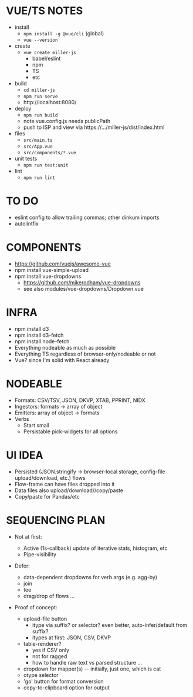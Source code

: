 # VUE/TS NOTES

* install
  * `npm install -g @vue/cli` (global)
  * `vue --version`
* create
  * `vue create miller-js`
    * babel/eslint
    * npm
    * TS
    * etc
* build
  * `cd miller-js`
  * `npm run serve`
  * http://localhost:8080/
* deploy
  * `npm run build`
  * note vue.config.js needs publicPath
  * push to ISP and view via https://.../miller-js/dist/index.html
* files
  * `src/main.ts`
  * `src/App.vue`
  * `src/components/*.vue`
* unit tests
  * `npm run test:unit`
* lint
  * `npm run lint`

# TO DO
* eslint config to allow trailing commas; other dinkum imports
* autolintfix

# COMPONENTS

* https://github.com/vuejs/awesome-vue
* npm install vue-simple-upload
* npm install vue-dropdowns
  * https://github.com/mikerodham/vue-dropdowns
  * see also modules/vue-dropdowns/Dropdown.vue

# INFRA

* npm install d3
* npm install d3-fetch
* npm install node-fetch
* Everything nodeable as much as possible
* Everything TS regardless of browser-only/nodeable or not
* Vue? since I'm solid with React already

# NODEABLE

* Formats: CSV/TSV, JSON, DKVP, XTAB, PPRINT, NIDX
* Ingestors: formats -> array of object
* Emitters: array of object -> formats
* Verbs
  - Start small
  - Persistable pick-widgets for all options

# UI IDEA

* Persisted (JSON.stringify -> browser-local storage, config-file upload/download, etc.) flows
* Flow-frame can have files dropped into it
* Data files also upload/download//copy/paste
* Copy/paste for Pandas/etc

# SEQUENCING PLAN

* Not at first:
  - Active (1s-callback) update of iterative stats, histogram, etc
  - Pipe-visibility

* Defer:
  - data-dependent dropdowns for verb args (e.g. agg-by)
  - join
  - tee
  - drag/drop of flows ...

* Proof of concept:
  * upload-file button
    - itype via suffix? or selector? even better, auto-infer/default from suffix?
    - itypes at first: JSON, CSV, DKVP
  * table-renderer?
    - yes if CSV only
    - not for ragged
    - how to handle raw text vs parsed structure ...
  * dropdown for mapper(s) -- initially, just one, which is cat
  * otype selector
  * 'go' button for format conversion
  * copy-to-clipboard option for output

